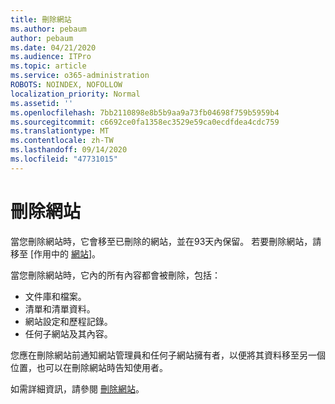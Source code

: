 ```yaml
---
title: 刪除網站
ms.author: pebaum
author: pebaum
ms.date: 04/21/2020
ms.audience: ITPro
ms.topic: article
ms.service: o365-administration
ROBOTS: NOINDEX, NOFOLLOW
localization_priority: Normal
ms.assetid: ''
ms.openlocfilehash: 7bb2110898e8b5b9aa9a73fb04698f759b5959b4
ms.sourcegitcommit: c6692ce0fa1358ec3529e59ca0ecdfdea4cdc759
ms.translationtype: MT
ms.contentlocale: zh-TW
ms.lasthandoff: 09/14/2020
ms.locfileid: "47731015"
---
```

# <a name="delete-a-site"></a>刪除網站

當您刪除網站時，它會移至已刪除的網站，並在93天內保留。 若要刪除網站，請移至 [作用中的 [網站](https://admin.microsoft.com/sharepoint?page=sitemanagement&modern=true)]。 

當您刪除網站時，它內的所有內容都會被刪除，包括：

- 文件庫和檔案。
- 清單和清單資料。
- 網站設定和歷程記錄。
- 任何子網站及其內容。

您應在刪除網站前通知網站管理員和任何子網站擁有者，以便將其資料移至另一個位置，也可以在刪除網站時告知使用者。

如需詳細資訊，請參閱 [刪除網站](https://docs.microsoft.com/sharepoint/delete-site-collection)。
